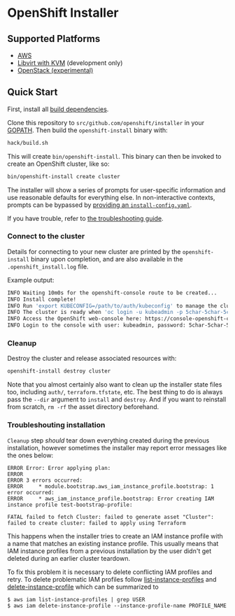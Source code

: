 # OpenShift Installer

## Supported Platforms

* [AWS](docs/user/aws/README.md)
* [Libvirt with KVM](docs/dev/libvirt-howto.md) (development only)
* [OpenStack (experimental)](docs/user/openstack/README.md)

## Quick Start

First, install all [build dependencies](docs/dev/dependencies.md).

Clone this repository to `src/github.com/openshift/installer` in your [GOPATH](https://golang.org/cmd/go/#hdr-GOPATH_environment_variable). Then build the `openshift-install` binary with:

```sh
hack/build.sh
```

This will create `bin/openshift-install`. This binary can then be invoked to create an OpenShift cluster, like so:

```sh
bin/openshift-install create cluster
```

The installer will show a series of prompts for user-specific information and use reasonable defaults for everything else.
In non-interactive contexts, prompts can be bypassed by [providing an `install-config.yaml`](docs/user/overview.md#multiple-invocations).

If you have trouble, refer to [the troubleshooting guide](docs/user/troubleshooting.md).

### Connect to the cluster

Details for connecting to your new cluster are printed by the `openshift-install` binary upon completion, and are also available in the `.openshift_install.log` file.

Example output:

```sh
INFO Waiting 10m0s for the openshift-console route to be created...
INFO Install complete!
INFO Run 'export KUBECONFIG=/path/to/auth/kubeconfig' to manage the cluster with 'oc', the OpenShift CLI.
INFO The cluster is ready when 'oc login -u kubeadmin -p 5char-5char-5char-5char' succeeds (wait a few minutes).
INFO Access the OpenShift web-console here: https://console-openshift-console.apps.${CLUSTER_NAME}.${BASE_DOMAIN}:6443
INFO Login to the console with user: kubeadmin, password: 5char-5char-5char-5char
```

### Cleanup

Destroy the cluster and release associated resources with:

```sh
openshift-install destroy cluster
```

Note that you almost certainly also want to clean up the installer state files too, including `auth/`, `terraform.tfstate`, etc.
The best thing to do is always pass the `--dir` argument to `install` and `destroy`.
And if you want to reinstall from scratch, `rm -rf` the asset directory beforehand.


### Troubleshouting installation

```Cleanup``` step *should* tear down everything created during the previous installation, however sometimes the installer may report error messages like the ones below:

``` 
ERROR Error: Error applying plan:
ERROR
ERROR 3 errors occurred:
ERROR     * module.bootstrap.aws_iam_instance_profile.bootstrap: 1 error occurred:
ERROR     * aws_iam_instance_profile.bootstrap: Error creating IAM instance profile test-bootstrap-profile: 

FATAL failed to fetch Cluster: failed to generate asset "Cluster": failed to create cluster: failed to apply using Terraform 
``` 
This happens when the installer tries to create an IAM instance profile with a name that matches an existing instance profile. This usually means that IAM instance profiles from a previous installation by the user didn't get deleted during an earlier cluster teardown.

To fix this problem it is necessary to delete conflicting IAM profiles and retry. 
To delete problematic IAM profiles follow [list-instance-profiles](https://docs.aws.amazon.com/cli/latest/reference/iam/list-instance-profiles.html) and [delete-instance-profile](https://docs.aws.amazon.com/cli/latest/reference/iam/delete-instance-profile.html) which can be summarized to 
```
$ aws iam list-instance-profiles | grep USER
$ aws iam delete-instance-profile --instance-profile-name PROFILE_NAME
``` 
